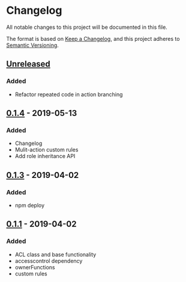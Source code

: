 # Changelog
All notable changes to this project will be documented in this file.

The format is based on [Keep a Changelog](https://keepachangelog.com/en/1.0.0/),
and this project adheres to [Semantic Versioning](https://semver.org/spec/v2.0.0.html).

## [Unreleased]
### Added
- Refactor repeated code in action branching

## [0.1.4] - 2019-05-13
### Added
- Changelog
- Mulit-action custom rules
- Add role inheritance API

## [0.1.3] - 2019-04-02
### Added
- npm deploy

## [0.1.1] - 2019-04-02
### Added
- ACL class and base functionality
- accesscontrol dependency
- ownerFunctions
- custom rules


[Unreleased]: https://github.com/AckeeCZ/axesor/compare/v0.1.4...HEAD
[0.1.4]: https://github.com/AckeeCZ/axesor/compare/v0.1.3...v0.1.4
[0.1.3]: https://github.com/AckeeCZ/axesor/compare/v0.1.1...v0.1.3
[0.1.1]: https://github.com/AckeeCZ/axesor/compare/c996543...v0.1.1
